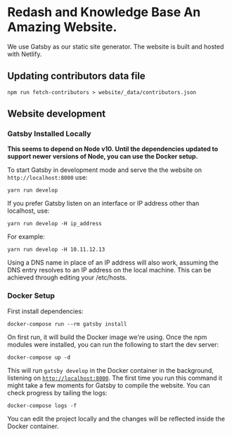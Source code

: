 # Redash and Knowledge Base An Amazing Website.

We use Gatsby as our static site generator. The website is built and hosted with
Netlify.

## Updating contributors data file

```
npm run fetch-contributors > website/_data/contributors.json
```

## Website development

### Gatsby Installed Locally

**This seems to depend on Node v10. Until the dependencies updated to support
newer versions of Node, you can use the Docker setup.**

To start Gatsby in development mode and serve the the website on
`http://localhost:8000` use:

```
yarn run develop
```

If you prefer Gatsby listen on an interface or IP address other than localhost,
use:

```
yarn run develop -H ip_address
```

For example:

```
yarn run develop -H 10.11.12.13
```

Using a DNS name in place of an IP address will also work, assuming the DNS
entry resolves to an IP address on the local machine. This can be achieved
through editing your /etc/hosts.

### Docker Setup

First install dependencies:

```
docker-compose run --rm gatsby install
```

On first run, it will build the Docker image we're using. Once the npm modules
were installed, you can run the following to start the dev server:

```
docker-compose up -d
```

This will run `gatsby develop` in the Docker container in the background,
listening on [`http://localhost:8000`](http://localhost:8000). The first time
you run this command it might take a few moments for Gatsby to compile the
website. You can check progress by tailing the logs:

```
docker-compose logs -f
```

You can edit the project locally and the changes will be reflected inside the
Docker container.
